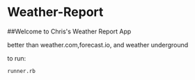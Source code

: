 # Weather-Report

##Welcome to Chris's Weather Report App

better than weather.com,forecast.io, and weather underground

to run:
```
runner.rb
```
